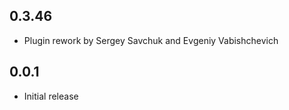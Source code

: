 ## 0.3.46

- Plugin rework by Sergey Savchuk and Evgeniy Vabishchevich

## 0.0.1

- Initial release
